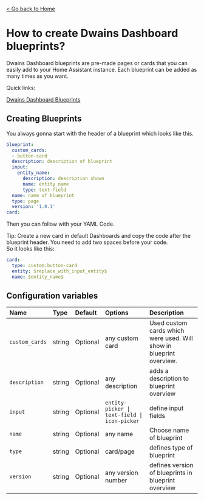 [< Go back to Home](../index.md)

# How to create Dwains Dashboard blueprints?


Dwains Dashboard blueprints are pre-made pages or cards that you can easily add to your Home Assistant instance. Each blueprint can be added as many times as you want.

Quick links:

[Dwains Dashboard Blueprints](https://github.com/dwainscheeren/dwains-dashboard-blueprints)

## Creating Blueprints

You always gonna start with the header of a blueprint which looks like this.

````yaml
blueprint:
  custom_cards:
  - button-card
  description: description of blueprint
  input:
    entity_name:
      description: description shown
      name: entity name
      type: text-field
  name: name of blueprint
  type: page
  version: '1.0.1'
card:  
````

Then you can follow with your YAML Code. 

Tip: Create a new card in default Dashboards and copy the code after the blueprint header. You need to add two spaces before your code. 
<br> So it looks like this:

````yaml
card:
  type: custom:button-card
  entity: $replace_with_input_entity$
  name: $entity_name$
````


## Configuration variables


| Name                | Type    | Default         | Options                                   | Description                                                                |
| :------------------ | :------ | :---------------| :---------------------------              | :------------------------------------------------------------------------  |
| `custom_cards`      | string  | Optional        | any custom card                           |  Used custom cards which were used. Will show in blueprint overview.       |
| `description`       | string  | Optional        | any description                           |  adds a description to blueprint overview                                  |
| `input`             | string  | Optional        | `entity-picker \| text-field \| icon-picker`  |  define input fields                                                       |
| `name`              | string  | Optional        | any name                                  |  Choose name of blueprint                                                  |
| `type`              | string  | Optional        | card/page                                 |  defines type of blueprint                                                 |
| `version`           | string  | Optional        | any version number                        |  defines version of blueprints in blueprint overview                       |

